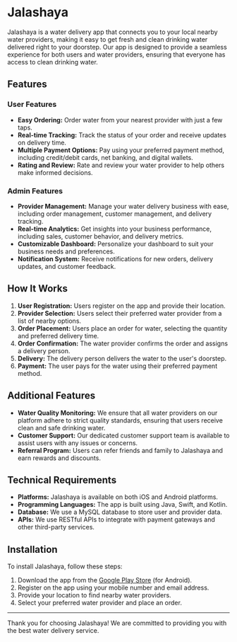 # Jalashaya


Jalashaya is a water delivery app that connects you to your local nearby water providers, making it easy to get fresh and clean drinking water delivered right to your doorstep. Our app is designed to provide a seamless experience for both users and water providers, ensuring that everyone has access to clean drinking water.

## Features

### User Features
- **Easy Ordering:** Order water from your nearest provider with just a few taps.
- **Real-time Tracking:** Track the status of your order and receive updates on delivery time.
- **Multiple Payment Options:** Pay using your preferred payment method, including credit/debit cards, net banking, and digital wallets.
- **Rating and Review:** Rate and review your water provider to help others make informed decisions.

### Admin Features
- **Provider Management:** Manage your water delivery business with ease, including order management, customer management, and delivery tracking.
- **Real-time Analytics:** Get insights into your business performance, including sales, customer behavior, and delivery metrics.
- **Customizable Dashboard:** Personalize your dashboard to suit your business needs and preferences.
- **Notification System:** Receive notifications for new orders, delivery updates, and customer feedback.

## How It Works

1. **User Registration:** Users register on the app and provide their location.
2. **Provider Selection:** Users select their preferred water provider from a list of nearby options.
3. **Order Placement:** Users place an order for water, selecting the quantity and preferred delivery time.
4. **Order Confirmation:** The water provider confirms the order and assigns a delivery person.
5. **Delivery:** The delivery person delivers the water to the user's doorstep.
6. **Payment:** The user pays for the water using their preferred payment method.

## Additional Features

- **Water Quality Monitoring:** We ensure that all water providers on our platform adhere to strict quality standards, ensuring that users receive clean and safe drinking water.
- **Customer Support:** Our dedicated customer support team is available to assist users with any issues or concerns.
- **Referral Program:** Users can refer friends and family to Jalashaya and earn rewards and discounts.

## Technical Requirements

- **Platforms:** Jalashaya is available on both iOS and Android platforms.
- **Programming Languages:** The app is built using Java, Swift, and Kotlin.
- **Database:** We use a MySQL database to store user and provider data.
- **APIs:** We use RESTful APIs to integrate with payment gateways and other third-party services.

## Installation

To install Jalashaya, follow these steps:

1. Download the app from the [Google Play Store](#) (for Android).
2. Register on the app using your mobile number and email address.
3. Provide your location to find nearby water providers.
4. Select your preferred water provider and place an order.

---

Thank you for choosing Jalashaya! We are committed to providing you with the best water delivery service.
